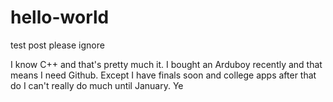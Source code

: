 # hello-world
test post please ignore

I know C++ and that's pretty much it. I bought an Arduboy recently and that means I need Github.
Except I have finals soon and college apps after that do I can't really do much until January.
Ye
